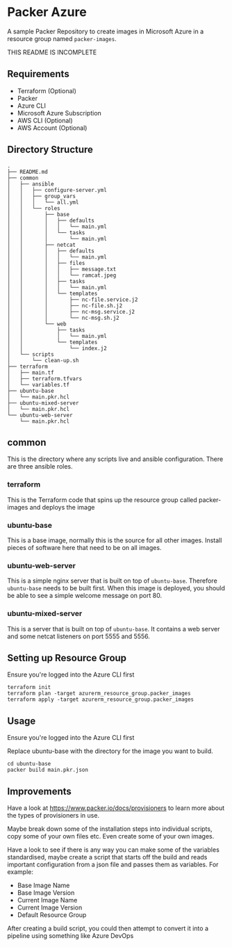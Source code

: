 # Packer Azure

A sample Packer Repository to create images in Microsoft Azure in a resource group named `packer-images`.

THIS README IS INCOMPLETE

## Requirements

- Terraform (Optional)
- Packer
- Azure CLI
- Microsoft Azure Subscription
- AWS CLI (Optional)
- AWS Account (Optional)

## Directory Structure
```
.
├── README.md
├── common
│   ├── ansible
│   │   ├── configure-server.yml
│   │   ├── group_vars
│   │   │   └── all.yml
│   │   └── roles
│   │       ├── base
│   │       │   ├── defaults
│   │       │   │   └── main.yml
│   │       │   └── tasks
│   │       │       └── main.yml
│   │       ├── netcat
│   │       │   ├── defaults
│   │       │   │   └── main.yml
│   │       │   ├── files
│   │       │   │   ├── message.txt
│   │       │   │   └── ramcat.jpeg
│   │       │   ├── tasks
│   │       │   │   └── main.yml
│   │       │   └── templates
│   │       │       ├── nc-file.service.j2
│   │       │       ├── nc-file.sh.j2
│   │       │       ├── nc-msg.service.j2
│   │       │       └── nc-msg.sh.j2
│   │       └── web
│   │           ├── tasks
│   │           │   └── main.yml
│   │           └── templates
│   │               └── index.j2
│   └── scripts
│       └── clean-up.sh
├── terraform
│   ├── main.tf
│   ├── terraform.tfvars
│   └── variables.tf
├── ubuntu-base
│   └── main.pkr.hcl
├── ubuntu-mixed-server
│   └── main.pkr.hcl
└── ubuntu-web-server
    └── main.pkr.hcl
```

## common
This is the directory where any scripts live and ansible configuration. There are three ansible roles.

### terraform
This is the Terraform code that spins up the resource group called packer-images and deploys the image

### ubuntu-base
This is a base image, normally this is the source for all other images. Install pieces of software here that need to be on all images.

### ubuntu-web-server
This is a simple nginx server that is built on top of `ubuntu-base`. Therefore `ubuntu-base` needs to be built first. When this image is deployed, you should be able to see a simple welcome message on port 80.

### ubuntu-mixed-server
This is a server that is built on top of `ubuntu-base`. It contains a web server and some netcat listeners on port 5555 and 5556.


## Setting up Resource Group

Ensure you're logged into the Azure CLI first

```
terraform init
terraform plan -target azurerm_resource_group.packer_images
terraform apply -target azurerm_resource_group.packer_images
```

## Usage
Ensure you're logged into the Azure CLI first

Replace ubuntu-base with the directory for the image you want to build.

```
cd ubuntu-base 
packer build main.pkr.json
```

## Improvements
Have a look at https://www.packer.io/docs/provisioners to learn more about the types of provisioners in use. 

Maybe break down some of the installation steps into individual scripts, copy some of your own files etc. Even create some of your own images.

Have a look to see if there is any way you can make some of the variables standardised, maybe create a script that starts off the build and reads important configuration from a json file and passes them as variables. For example:
- Base Image Name
- Base Image Version
- Current Image Name
- Current Image Version
- Default Resource Group

After creating a build script, you could then attempt to convert it into a pipeline using something like Azure DevOps